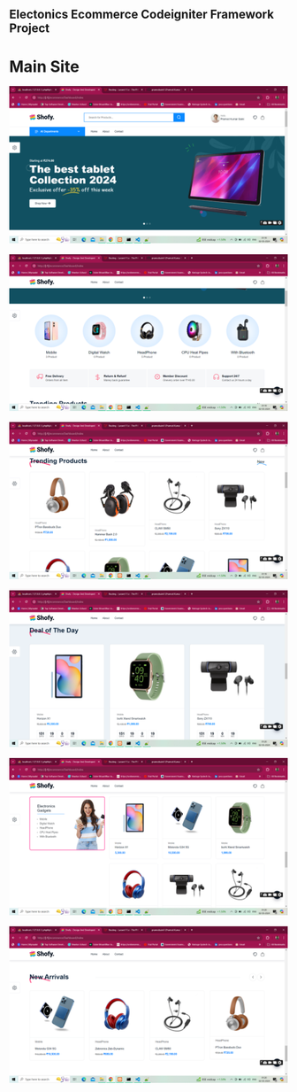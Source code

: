  ## Electonics Ecommerce Codeigniter Framework Project





 # Main Site
<img src="Screenshot (93).png" class="img-fluid"><br><br>
<img src="Screenshot (94).png" class="img-fluid"><br><br>
<img src="Screenshot (95).png" class="img-fluid"><br><br>
<img src="Screenshot (96).png" class="img-fluid"><br><br>
 <img src="Screenshot (97).png" class="img-fluid"><br><br>
  <img src="Screenshot (98).png" class="img-fluid"><br><br>